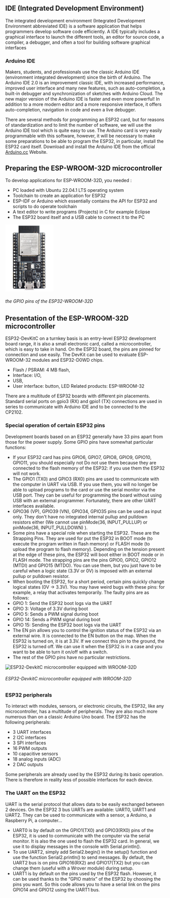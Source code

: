
## IDE (Integrated Development Environment)

The integrated development environment (Integrated Development Environment abbreviated IDE) is
a software application that helps programmers develop software code efficiently. A
IDE typically includes a graphical interface to launch the different tools, an editor for
source code, a compiler, a debugger, and often a tool for building
software graphical interfaces

### Arduino IDE

Makers, students, and professionals use the classic Arduino IDE (environment
integrated development) since the birth of Arduino. The Arduino IDE 2.0 is an improvement
classic IDE, with increased performance, improved user interface and
many new features, such as auto-completion, a built-in debugger and
synchronization of sketches with Arduino Cloud.
The new major version of the Arduino IDE is faster and even more powerful! In addition to a
more modern editor and a more responsive interface, it offers auto-completion, navigation
in code and even a live debugger.

There are several methods for programming an ESP32 card, 
but for reasons of standardization and to limit the number of software, 
we will use the Arduino IDE tool which is quite easy to use. 
The Arduino card is very easily programmable with this software,
however, it will be necessary to make some preparations to be able to program the ESP32,
in particular, install the ESP32 card itself. Download and install the Arduino IDE from the official [Arduino.cc](https://www.arduino.cc/en/software) Website.

## Preparing the ESP-WROOM-32D microcontroller 

To develop applications for ESP-WROOM-32D, you needed :

- PC loaded with Ubuntu 22.04.1  LTS operating system
- Toolchain to create an application for ESP32
- ESP-IDF or Arduino which essentially contains the API for ESP32 and scripts to do
operate toolchain
- A text editor to write programs (Projects) in C for example Eclipse
- The ESP32 board itself and a USB cable to connect it to the PC
<!--
![Microcontrôleur ESP32-DevkitC équipé de WROOM-32](https://github.com/christophe-cerin/OnlineML_ESP32/blob/main/ARDUINO/images/carte-esp32-wroom-32d.png)
-->

<img alt="the GPIO pins of the ESP32-WROOM-32D" src="https://github.com/christophe-cerin/OnlineML_ESP32/blob/main/ARDUINO/images/carte-esp32-wroom-32d.png" width=30% height=30%  title="the GPIO pins of the ESP32-WROOM-32D"/>


###### the GPIO pins of the ESP32-WROOM-32D

## Presentation of the ESP-WROOM-32D microcontroller

ESP32-DevKitC on a turnkey basis is an entry-level ESP32 development board
range, it is also a small electronic card, called a microcontroller, which is easy to take
in hand. On the ESP32 board, the pins are pinned for connection and use
easily. The DevKit can be used to evaluate ESP-WROOM-32 modules and ESP32-D0WD chips.
- Flash / PSRAM: 4 MB flash,
- Interface: I/O,
- USB,
- User interface: button, LED
Related products: ESP-WROOM-32

There are a multitude of ESP32 boards with different pin placements. Standard serial ports on
gpio3 (RX) and gpio1 (TX) connections are used in series to communicate with Arduino IDE and to be connected to the
CP2102.

### Special operation of certain ESP32 pins

Development boards based on an ESP32 generally have 33 pins apart from those for the power supply.
Some GPIO pins have somewhat particular functions:
- If your ESP32 card has pins GPIO6, GPIO7, GPIO8, GPIO9, GPIO10, GPIO11, you should especially not
Do not use them because they are connected to the flash memory of the ESP32: if you use them the ESP32 will not work.
- The GPIO1 (TX0) and GPIO3 (RX0) pins are used to communicate with the computer in UART via USB.
If you use them, you will no longer be able to upload programs to the card or use the serial monitor via the
USB port. They can be useful for programming the board without using USB with an external programmer.
Fortunately, there are other UART interfaces available.
-  GPIO36 (VP), GPIO39 (VN), GPIO34, GPIO35 pins can be used as input only. They don't have
no integrated internal pullup and pulldown resistors either (We cannot use pinMode(36,
INPUT_PULLUP) or pinMode(36, INPUT_PULLDOWN) ).
- Some pins have a special role when starting the ESP32. These are the Strapping Pins. They are used for
put the ESP32 in BOOT mode (to execute the program written in flash memory) or FLASH mode
(to upload the program to flash memory). Depending on the tension present at the edge of these
pins, the ESP32 will boot either in BOOT mode or in FLASH mode. The strapping pins are the pins
GPIO0, GPIO2, GPIO12 (MTDI) and GPIO15 (MTDO). You can use them, but you just have to be careful
when a logic state (3.3V or 0V) is imposed with an external pullup or pulldown resistor.
- When booting the ESP32, for a short period, certain pins quickly change logical states (0V
→ 3.3V). You may have weird bugs with these pins: for example, a relay that activates
temporarily. The faulty pins are as follows:
- GPIO 1: Send the ESP32 boot logs via the UART
- GPIO 3: Voltage of 3.3V during boot
- GPIO 5: Sends a PWM signal during boot
- GPIO 14: Sends a PWM signal during boot
- GPIO 15: Sending the ESP32 boot logs via the UART
- The EN pin allows you to control the ignition status of the ESP32 via an external wire. It is connected to the EN button on the
map. When the ESP32 is turned on, it is at 3.3V. If we connect this pin to the ground, the ESP32 is turned off. We can use it
when the ESP32 is in a case and you want to be able to turn it on/off with a switch.
- The rest of the GPIO pins have no particular restrictions.
<!--
  ![Microcontrôleur ESP32-DevkitC équipé de WROOM-32](https://github.com/christophe-cerin/OnlineML_ESP32/blob/main/ARDUINO/images/carte-ESPWROOM32D.png)
  -->

  <img alt="ESP32-DevkitC microcontroller equipped with WROOM-32D" src="[https://github.com/christophe-cerin/OnlineML_ESP32/blob/main/ARDUINO/images/carte-esp32-wroom-32d.png](https://github.com/christophe-cerin/OnlineML_ESP32/blob/main/ARDUINO/images/carte-ESPWROOM32D.png)" width=30% height=30%  title="ESP32-DevkitC microcontroller equipped with WROOM-32D"/>


###### ESP32-DevkitC microcontroller equipped with WROOM-32D 

  ### ESP32 peripherals
To interact with modules, sensors, or electronic circuits, the ESP32, like any microcontroller, has a
multitude of peripherals. They are also much more numerous than on a classic Arduino Uno board.
The ESP32 has the following peripherals:

- 3 UART interfaces
- 2 I2C interfaces
- 3 SPI interfaces
- 16 PWM outputs
- 10 capacitive sensors
- 18 analog inputs (ADC)
- 2 DAC outputs
  
Some peripherals are already used by the ESP32 during its basic operation. There is therefore in reality less
of possible interfaces for each device.

### The UART on the ESP32
UART is the serial protocol that allows data to be easily exchanged between 2 devices. On the ESP32 3 bus
UARTs are available: UART0, UART1 and UART2. They can be used to communicate with a sensor, a
Arduino, a Raspberry Pi, a computer...

- UART0 is by default on the GPIO1(TX0) and GPIO3(RX0) pins of the ESP32, it is used to communicate
with the computer via the serial monitor. It is also the one used to flash the ESP32 card. In general,
we use it to display messages in the console with Serial.println().
- To use UART2, simply add Serial2.begin() in the setup() function and use the function
Serial2.println() to send messages. By default, the UART2 bus is on pins GPIO16(RX2) and
GPIO17(TX2) but you can change them (useful with a Wrover module) during setup.
- UART1 is by default on the pins used by the ESP32 flash. However, it can be used thanks to the “GPIO
matrix” of the ESP32 by choosing the pins you want. So this code allows you to have a serial link on the pins
GPIO14 and GPIO12 using the UART1 bus.





